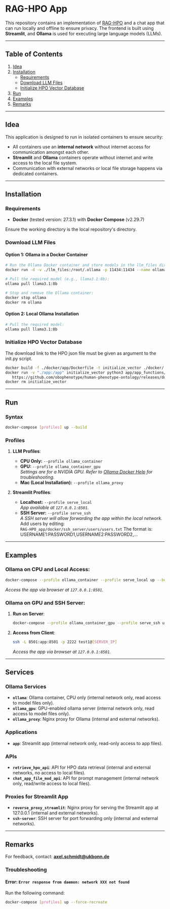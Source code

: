 # RAG-HPO App

This repository contains an implementation of [RAG-HPO](https://github.com/PoseyPod/RAG-HPO) and a chat app that can run locally and offline to ensure privacy. The frontend is built using **Streamlit**, and **Ollama** is used for executing large language models (LLMs).

---

## Table of Contents
1. [Idea](#idea)
2. [Installation](#installation)
   - [Requirements](#requirements)
   - [Download LLM Files](#download-llm-files)
   - [Initialize HPO Vector Database](#initialize-hpo-vector-database)
3. [Run](#run)
4. [Examples](#examples)
5. [Remarks](#remarks)

---

## Idea

This application is designed to run in isolated containers to ensure security:
- All containers use an **internal network** without internet access for communication amongst each other.
- **Streamlit** and **Ollama** containers operate without internet and write access to the local file system.
- Communication with external networks or local file storage happens via dedicated containers.

---

## Installation

### Requirements
- **Docker** (tested version: 27.3.1) with **Docker Compose** (v2.29.7)

Ensure the working directory is the local repository's directory.

### Download LLM Files
#### Option 1: Ollama in a Docker Container
```bash
# Run the Ollama Docker container and store models in the llm_files directory:
docker run -d -v ./llm_files:/root/.ollama -p 11434:11434 --name ollama ollama/ollama

# Pull the required model (e.g., llama3.1:8b):
ollama pull llama3.1:8b

# Stop and remove the Ollama container:
docker stop ollama
docker rm ollama
```

#### Option 2: Local Ollama Installation
```bash
# Pull the required model:
ollama pull llama3.1:8b
```

### Initialize HPO Vector Database
The download link to the HPO json file must be given as argument to the init.py script.
```bash
docker build -f ./docker/app/Dockerfile -t initialize_vector ./docker/
docker run -v "./app:/app" initialize_vector python3 app/app_functions/RAG_HPO/init.py \
   https://github.com/obophenotype/human-phenotype-ontology/releases/download/v2024-12-12/hp.json
docker rm initialize_vector
```

---

## Run

### Syntax
```bash
docker-compose [profiles] up --build
```

### Profiles
1. **LLM Profiles**:
   - **CPU Only:** `--profile ollama_container`
   - **GPU:** `--profile ollama_container_gpu`  
     *Settings are for a NVIDIA GPU. Refer to [Ollama Docker Help](https://hub.docker.com/r/ollama/ollama) for troubleshooting.*
   - **Mac (Local Installation):** `--profile ollama_proxy`

2. **Streamlit Profiles**:
   - **Localhost:** `--profile serve_local`  
     *App available at `127.0.0.1:8501`.*
   - **SSH Server:** `--profile serve_ssh`  
     *A SSH server will allow forwarding the app within the local network.*  
     Add users by editing:  
     `RAG-HPO_app/docker/ssh_server/users/users.txt`
     The format is: USERNAME1:PASSWORD1,USERNAME2:PASSWORD2,...

---

## Examples

### Ollama on CPU and Local Access:
```bash
docker-compose --profile ollama_container --profile serve_local up --build
```
*Access the app via browser at `127.0.0.1:8501`.*

### Ollama on GPU and SSH Server:
1. **Run on Server**:
   ```bash
   docker-compose --profile ollama_container_gpu --profile serve_ssh up --build
   ```
2. **Access from Client**:
   ```bash
   ssh -L 8501:app:8501 -p 2222 test1@[SERVER_IP]
   ```
   *Access the app via browser at `127.0.0.1:8501`.*

---

## Services

### Ollama Services
- **`ollama`**: Ollama container, CPU only (internal network only, read access to model files only).  
- **`ollama_gpu`**: GPU-enabled ollama server (internal network only, read access to model files only).  
- **`ollama_proxy`**: Nginx proxy for Ollama (internal and external networks).  

### Applications
- **`app`**: Streamlit app (internal network only, read-only access to app files).  

### APIs
- **`retrieve_hpo_api`**: API for HPO data retrieval (internal and external networks, no access to local files).  
- **`chat_app_file_mod_api`**: API for prompt management (internal network only, read/write access to local files).  

### Proxies for Streamlit App
- **`reverse_proxy_streamlit`**: Nginx proxy for serving the Streamlit app at 127.0.0.1 (internal and external networks).  
- **`ssh-server`**: SSH server for port forwarding only (internal and external networks).  

---

## Remarks

For feedback, contact: **axel.schmidt@ukbonn.de**

### Troubleshooting
#### Error: `Error response from daemon: network XXX not found`
Run the following command:
```bash
docker-compose [profiles] up --force-recreate
```